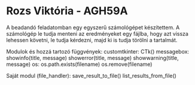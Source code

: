 # Rozs Viktória - AGH59A

A beadandó feladatomban egy egyszerű számológépet készítettem. A számológép le tudja menteni az eredményeket egy fájlba, hogy azt vissza lehessen követni, le tudja kérdezni, majd ki is tudja törölni a tartalmát.  

Modulok és hozzá tartozó függvények: 
  customtkinter:
    CTk()
  messagebox:
    showinfo(title, message)
    showerror(title, message)
    showwarning(title, message)
  os:
    os.path.exists(filename)
    os.remove(filename)
  
  Saját modul (file_handler):
    save_result_to_file()
    list_results_from_file()

  
